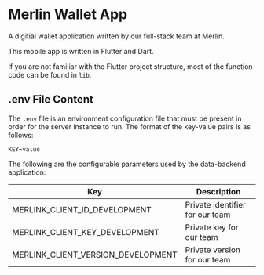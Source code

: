 #  Merlin Wallet App

A digitial wallet application written by our full-stack team at Merlin.

This mobile app is written in Flutter and Dart.

If you are not familiar with the Flutter project structure, most of the function code can be found in `lib`.

## .env File Content

The `.env` file is an environment configuration file that must be present in order for the server instance to run. The format of the key-value pairs is as follows:

```
KEY=value
```

The following are the configurable parameters used by the data-backend application:

| Key | Description |
| ------ | ------ |
| MERLINK_CLIENT_ID_DEVELOPMENT | Private identifier for our team |
| MERLINK_CLIENT_KEY_DEVELOPMENT | Private key for our team |
| MERLINK_CLIENT_VERSION_DEVELOPMENT | Private version for our team |
